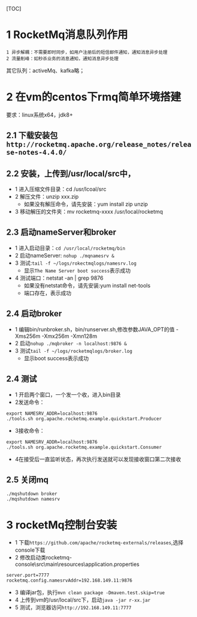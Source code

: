 [TOC]
# 1 RocketMq消息队列作用
```
1 异步解耦：不需要即时同步，如用户注册后的短信邮件通知，通知消息异步处理
2 流量削峰：如秒杀业务的消息通知，通知消息异步处理
```
其它队列：activeMq、kafka略；

# 2 在vm的centos下rmq简单环境搭建
要求：linux系统x64，jdk8+
## 2.1 下载安装包`http://rocketmq.apache.org/release_notes/release-notes-4.4.0/`

## 2.2 安装，上传到/usr/local/src中，
- 1 进入压缩文件目录：cd /usr/lcoal/src
- 2 解压文件：unzip xxx.zip
    - 如果没有解压命令，请先安装：yum install zip unzip
- 3 移动解压的文件夹：mv rocketmq-xxxx /usr/local/rocketmq

## 2.3 启动nameServer和broker
- 1 进入启动目录：`cd /usr/local/rocketmq/bin`
- 2 启动nameServer: `nohup ./mqnamesrv &`
- 3 测试:`tail -f ~/logs/rokectmqlogs/namesrv.log`
    - 显示`The Name Server boot success`表示成功
- 4 测试端口：netstat -an | grep 9876 
    - 如果没有netstat命令，请先安装:yum install net-tools
    - 端口存在，表示成功

## 2.4 启动broker
- 1 编辑bin/runbroker.sh，bin/runserver.sh,修改参数JAVA_OPT的值 -Xms256m -Xmx256m -Xmn128m
- 2 启动`nohup ./mqbroker -n localhost:9876 &`
- 3 测试`tail -f ~/logs/rocketmqlogs/broker.log`
    - 显示boot success表示成功
## 2.4 测试
- 1 开启两个窗口，一个发一个收，进入bin目录
- 2发送命令：
```
export NAMESRV_ADDR=localhost:9876 
./tools.sh org.apache.rocketmq.example.quickstart.Producer
```

- 3接收命令：
```
export NAMESRV_ADDR=localhost:9876 
./tools.sh org.apache.rocketmq.example.quickstart.Consumer
```
- 4在接受后一直监听状态，再次执行发送就可以发现接收窗口第二次接收

## 2.5 关闭mq
```
./mqshutdown broker 
./mqshutdown namesrv
```

# 3 rocketMq控制台安装
- 1 下载`https://github.com/apache/rocketmq-externals/releases`,选择console下载
- 2 修改启动类rocketmq-console\src\main\resources\application.properties
```
server.port=7777
rocketmq.config.namesrvAddr=192.168.149.11:9876
```
- 3 编译jar包，执行`mvn clean package -Dmaven.test.skip=true`
- 4 上传到vm的/usr/local/src下，启动`java -jar r-xx.jar`
- 5 测试，浏览器访问`http://192.168.149.11:7777`